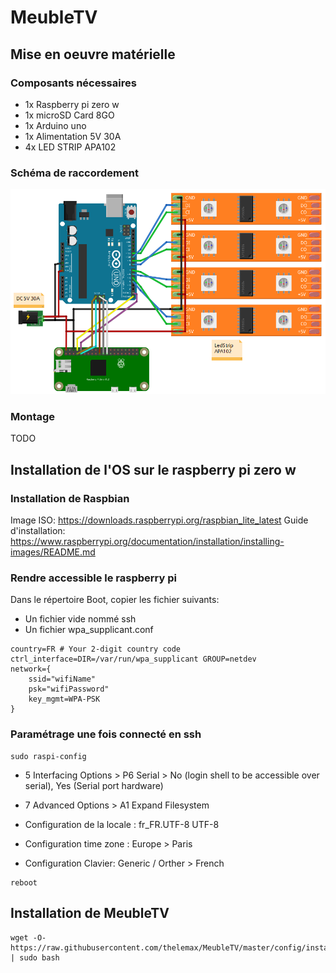 # MeubleTV

## Mise en oeuvre matérielle

### Composants nécessaires

- 1x Raspberry pi zero w
- 1x microSD Card 8GO
- 1x Arduino uno
- 1x Alimentation 5V 30A
- 4x LED STRIP APA102

### Schéma de raccordement

![Schéma de Montage](/docs/schéma.png)

### Montage

TODO

## Installation de l'OS sur le raspberry pi zero w

### Installation de Raspbian

Image ISO: https://downloads.raspberrypi.org/raspbian_lite_latest
Guide d'installation: https://www.raspberrypi.org/documentation/installation/installing-images/README.md

### Rendre accessible le raspberry pi

Dans le répertoire Boot, copier les fichier suivants:
- Un fichier vide nommé ssh
- Un fichier wpa_supplicant.conf

```
country=FR # Your 2-digit country code
ctrl_interface=DIR=/var/run/wpa_supplicant GROUP=netdev
network={
    ssid="wifiName"
    psk="wifiPassword"
    key_mgmt=WPA-PSK
}
```

### Paramétrage une fois connecté en ssh
```
sudo raspi-config

```
- 5 Interfacing Options > P6 Serial > No (login shell to be accessible over serial), Yes (Serial port hardware)
- 7 Advanced Options > A1 Expand Filesystem

- Configuration de la locale : fr_FR.UTF-8 UTF-8
- Configuration time zone : Europe > Paris
- Configuration Clavier: Generic / Orther > French

```
reboot
```

## Installation de MeubleTV
```
wget -O- https://raw.githubusercontent.com/thelemax/MeubleTV/master/config/install.sh | sudo bash
```
